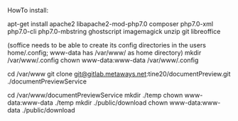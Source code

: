 HowTo install:

apt-get install apache2 libapache2-mod-php7.0 composer php7.0-xml php7.0-cli php7.0-mbstring ghostscript imagemagick unzip git libreoffice

(soffice needs to be able to create its config directories in the users home/.config; www-data has /var/www/ as home directory)
mkdir /var/www/.config
chown www-data:www-data /var/www/.config

cd /var/www
git clone git@gitlab.metaways.net:tine20/documentPreview.git ./documentPreviewService

cd /var/www/documentPreviewService
mkdir ./temp
chown www-data:www-data ./temp
mkdir ./public/download
chown www-data:www-data ./public/download